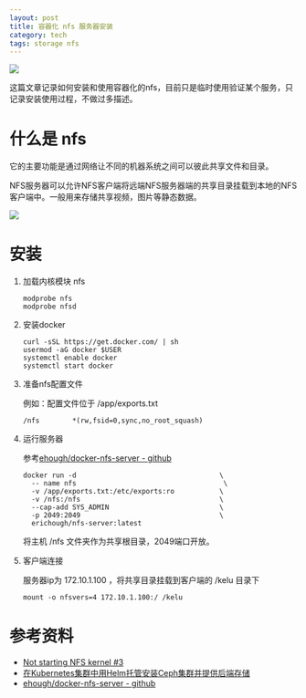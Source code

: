 ```yaml
---
layout: post
title: 容器化 nfs 服务器安装
category: tech
tags: storage nfs
---
```

![](https://cdn.kelu.org/blog/tags/storage.jpg)

这篇文章记录如何安装和使用容器化的nfs，目前只是临时使用验证某个服务，只记录安装使用过程，不做过多描述。

# 什么是 nfs

它的主要功能是通过网络让不同的机器系统之间可以彼此共享文件和目录。

NFS服务器可以允许NFS客户端将远端NFS服务器端的共享目录挂载到本地的NFS客户端中。一般用来存储共享视频，图片等静态数据。

![](https://cdn.kelu.org/blog/2018/05/nfs_server_client.jpg)





# 安装

1. 加载内核模块 nfs

   ```
   modprobe nfs
   modprobe nfsd
   ```

2. 安装docker

   ```
   curl -sSL https://get.docker.com/ | sh
   usermod -aG docker $USER
   systemctl enable docker
   systemctl start docker
   ```

3. 准备nfs配置文件

   例如：配置文件位于 /app/exports.txt

   ```
   /nfs        *(rw,fsid=0,sync,no_root_squash)
   ```

4. 运行服务器

   参考[ehough/docker-nfs-server - github](https://github.com/ehough/docker-nfs-server)

   ```
   docker run -d                                   \
     -- name nfs                                    \
     -v /app/exports.txt:/etc/exports:ro           \
     -v /nfs:/nfs                                  \
     --cap-add SYS_ADMIN                           \
     -p 2049:2049                                  \
     erichough/nfs-server:latest
   ```

   将主机 /nfs 文件夹作为共享根目录，2049端口开放。

5. 客户端连接

   服务器ip为 172.10.1.100 ，将共享目录挂载到客户端的 /kelu 目录下

   ```
   mount -o nfsvers=4 172.10.1.100:/ /kelu
   ```

# 参考资料

* [Not starting NFS kernel #3](https://github.com/cpuguy83/docker-nfs-server/issues/3)
* [在Kubernetes集群中用Helm托管安装Ceph集群并提供后端存储](https://www.kubernetes.org.cn/3896.html)
* [ehough/docker-nfs-server - github](https://github.com/ehough/docker-nfs-server) 